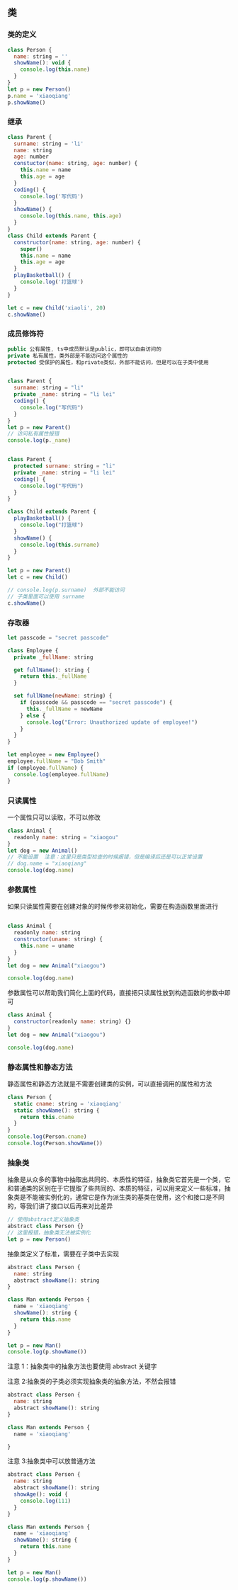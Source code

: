 ## 类

### 类的定义

```js
class Person {
  name: string = ''
  showName(): void {
    console.log(this.name)
  }
}
let p = new Person()
p.name = 'xiaoqiang'
p.showName()
```

### 继承

```js
class Parent {
  surname: string = 'li'
  name: string
  age: number
  constuctor(name: string, age: number) {
    this.name = name
    this.age = age
  }
  coding() {
    console.log('写代码')
  }
  showName() {
    console.log(this.name, this.age)
  }
}
class Child extends Parent {
  constructor(name: string, age: number) {
    super()
    this.name = name
    this.age = age
  }
  playBasketball() {
    console.log('打篮球')
  }
}

let c = new Child('xiaoli', 20)
c.showName()
```

### 成员修饰符

```js
public 公有属性, ts中成员默认是public，即可以自由访问的
private 私有属性，类外部是不能访问这个属性的
protected 受保护的属性，和private类似，外部不能访问，但是可以在子类中使用
```

```js

class Parent {
  surname: string = "li"
  private _name: string = "li lei"
  coding() {
    console.log("写代码")
  }
}
let p = new Parent()
// 访问私有属性报错
console.log(p._name)
```

```js

class Parent {
  protected surname: string = "li"
  private _name: string = "li lei"
  coding() {
    console.log("写代码")
  }
}

class Child extends Parent {
  playBasketball() {
    console.log("打篮球")
  }
  showName() {
    console.log(this.surname)
  }
}

let p = new Parent()
let c = new Child()

// console.log(p.surname)  外部不能访问
// 子类里面可以使用 surname
c.showName()

```

### 存取器

```js
let passcode = "secret passcode"

class Employee {
  private _fullName: string

  get fullName(): string {
    return this._fullName
  }

  set fullName(newName: string) {
    if (passcode && passcode == "secret passcode") {
      this._fullName = newName
    } else {
      console.log("Error: Unauthorized update of employee!")
    }
  }
}

let employee = new Employee()
employee.fullName = "Bob Smith"
if (employee.fullName) {
  console.log(employee.fullName)
}
```

### 只读属性

一个属性只可以读取，不可以修改

```js
class Animal {
  readonly name: string = "xiaogou"
}
let dog = new Animal()
// 不能设置  注意：这里只是类型检查的时候报错，但是编译后还是可以正常设置
// dog.name = "xiaoqiang"
console.log(dog.name)

```

### 参数属性

如果只读属性需要在创建对象的时候传参来初始化，需要在构造函数里面进行

```js

class Animal {
  readonly name: string
  constructor(uname: string) {
    this.name = uname
  }
}
let dog = new Animal("xiaogou")

console.log(dog.name)

```

参数属性可以帮助我们简化上面的代码，直接把只读属性放到构造函数的参数中即可

```js
class Animal {
  constructor(readonly name: string) {}
}
let dog = new Animal("xiaogou")

console.log(dog.name)
```

### 静态属性和静态方法

静态属性和静态方法就是不需要创建类的实例，可以直接调用的属性和方法

```js
class Person {
  static cname: string = 'xiaoqiang'
  static showName(): string {
    return this.cname
  }
}
console.log(Person.cname)
console.log(Person.showName())
```

### 抽象类

抽象是从众多的事物中抽取出共同的、本质性的特征，抽象类它首先是一个类，它和普通类的区别在于它提取了些共同的、本质的特征，可以用来定义一些标准，抽象类是不能被实例化的，通常它是作为派生类的基类在使用，这个和接口是不同的，等我们讲了接口以后再来对比差异

```js
// 使用abstract定义抽象类
abstract class Person {}
// 这里报错，抽象类无法被实例化
let p = new Person()
```

抽象类定义了标准，需要在子类中去实现

```js
abstract class Person {
  name: string
  abstract showName(): string
}

class Man extends Person {
  name = 'xiaoqiang'
  showName(): string {
    return this.name
  }
}

let p = new Man()
console.log(p.showName())
```

注意 1：抽象类中的抽象方法也要使用 abstract 关键字

注意 2:抽象类的子类必须实现抽象类的抽象方法，不然会报错

```js
abstract class Person {
  name: string
  abstract showName(): string
}

class Man extends Person {
  name = 'xiaoqiang'

}

```

注意 3:抽象类中可以放普通方法

```js
abstract class Person {
  name: string
  abstract showName(): string
  showAge(): void {
    console.log(111)
  }
}

class Man extends Person {
  name = 'xiaoqiang'
  showName(): string {
    return this.name
  }
}

let p = new Man()
console.log(p.showName())
```
